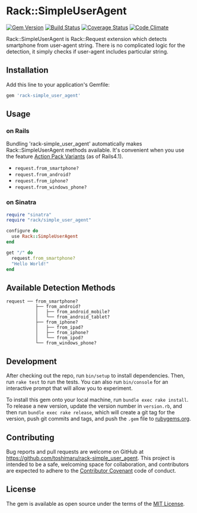 # Rack::SimpleUserAgent

[![Gem Version](https://badge.fury.io/rb/rack-simple_user_agent.svg)](https://badge.fury.io/rb/rack-simple_user_agent)
[![Build Status](https://travis-ci.org/toshimaru/rack-simple_user_agent.svg)](https://travis-ci.org/toshimaru/rack-simple_user_agent)
[![Coverage Status](https://coveralls.io/repos/github/toshimaru/rack-simple_user_agent/badge.svg)](https://coveralls.io/github/toshimaru/rack-simple_user_agent)
[![Code Climate](https://codeclimate.com/github/toshimaru/rack-simple_user_agent/badges/gpa.svg)](https://codeclimate.com/github/toshimaru/rack-simple_user_agent)

Rack::SimpleUserAgent is Rack::Request extension which detects  smartphone from user-agent string. There is no complicated logic for the detection, it simply checks if user-agent includes particular string.

## Installation

Add this line to your application's Gemfile:

```ruby
gem 'rack-simple_user_agent'
```

## Usage

### on Rails

Bundling 'rack-simple_user_agent' automatically makes Rack::SimpleUserAgent methods available. It's convenient when you use the feature [Action Pack Variants](http://guides.rubyonrails.org/4_1_release_notes.html#action-pack-variants) (as of Rails4.1).

- `request.from_smartphone?`
- `request.from_android?`
- `request.from_iphone?`
- `request.from_windows_phone?`

### on Sinatra

```rb
require "sinatra"
require "rack/simple_user_agent"

configure do
  use Rack::SimpleUserAgent
end

get "/" do
  request.from_smartphone?
  "Hello World!"
end
```

## Available Detection Methods

```
request ── from_smartphone?
           ├── from_android?
           │   ├── from_android_mobile?
           │   └── from_android_tablet?
           ├── from_iphone?
           │   ├── from_ipad?
           │   ├── from_iphone?
           │   └── from_ipod?
           └── from_windows_phone?
```

## Development

After checking out the repo, run `bin/setup` to install dependencies. Then, run `rake test` to run the tests. You can also run `bin/console` for an interactive prompt that will allow you to experiment.

To install this gem onto your local machine, run `bundle exec rake install`. To release a new version, update the version number in `version.rb`, and then run `bundle exec rake release`, which will create a git tag for the version, push git commits and tags, and push the `.gem` file to [rubygems.org](https://rubygems.org).

## Contributing

Bug reports and pull requests are welcome on GitHub at https://github.com/toshimaru/rack-simple_user_agent. This project is intended to be a safe, welcoming space for collaboration, and contributors are expected to adhere to the [Contributor Covenant](http://contributor-covenant.org) code of conduct.

## License

The gem is available as open source under the terms of the [MIT License](http://opensource.org/licenses/MIT).
